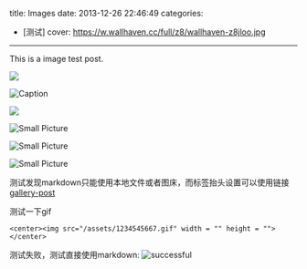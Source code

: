title: Images
date: 2013-12-26 22:46:49
categories:
- [测试]
cover: https://w.wallhaven.cc/full/z8/wallhaven-z8jloo.jpg
---

This is a image test post.

![](/assets/70133000_p0_master1200.jpg)

![Caption](/assets/103266680_p0_square1200.jpg)

![](/assets/109998710_p0_square1200.jpg)

![Small Picture](https://w.wallhaven.cc/full/1p/wallhaven-1ppld1.jpg)

![Small Picture](https://w.wallhaven.cc/full/dp/wallhaven-dpr2mo.jpg)

![Small Picture](https://w.wallhaven.cc/full/lm/wallhaven-lmd95y.jpg)

测试发现markdown只能使用本地文件或者图床，而标签抬头设置可以使用链接[gallery-post](https://hexo-b0q48fsw4-leovewcs-projects.vercel.app/2013/12/25/basic-test-for-hexo/gallery-post/)

测试一下gif
```
<center><img src="/assets/1234545667.gif" width = "" height = ""></center>
```
测试失败，测试直接使用markdown:
![successful](/assets/1234545667.gif)
